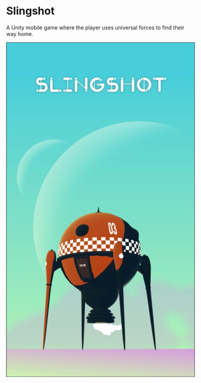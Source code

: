 # Slingshot

A Unity mobile game where the player uses universal forces to find their way
home.

![Homescreen](img/IMG-2849.PNG)
